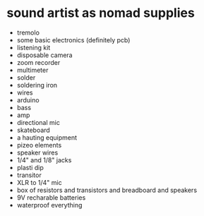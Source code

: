 # sound artist as nomad supplies

- tremolo
- some basic electronics (definitely pcb)
- listening kit
- disposable camera
- zoom recorder
- multimeter
- solder
- soldering iron
- wires
- arduino
- bass
- amp
- directional mic
- skateboard
- a hauting equipment
- pizeo elements
- speaker wires
- 1/4" and 1/8" jacks
- plasti dip
- transitor
- XLR to 1/4" mic
- box of resistors and transistors and breadboard and speakers
- 9V recharable batteries
- waterproof everything
